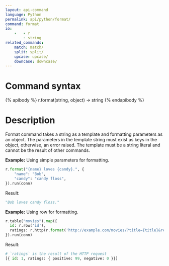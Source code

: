 ```yaml
---
layout: api-command
language: Python
permalink: api/python/format/
command: format
io:
    -   - r
        - string
related_commands:
    match: match/
    split: split/
    upcase: upcase/
    downcase: downcase/
---
```


# Command syntax #

{% apibody %}
r.format(string, object) &rarr; string
{% endapibody %}

# Description #

Format command takes a string as a template and formatting parameters as an object. The parameters in the template string must exist as keys in the object, otherwise, an error raised. The template must be a string literal and cannot be the result of other commands.

__Example:__ Using simple parameters for formatting.

```py
r.format("{name} loves {candy}.", {
    "name": "Bob",
    "candy": "candy floss",
}).run(conn)
```

Result:

```py
"Bob loves candy floss."
```

__Example:__ Using row for formatting.

```py
r.table("movies").map({
  id: r.row('id'),
  ratings: r.http(r.format('http://example.com/movies/?title={title}&release={year}', r.row))
}).run(conn)
```

Result:

```py
# `ratings` is the result of the HTTP request
[{ id: 1, ratings: { positive: 99, negative: 0 }}]
```
